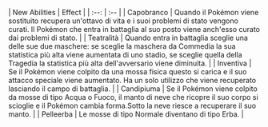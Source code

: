 | New Abilities | Effect |
                    | :--: | :-- |
                    | Capobranco | Quando il Pokémon viene sostituito recupera un'ottavo di vita e i suoi problemi di stato vengono curati. Il Pokémon che entra in battaglia al suo posto viene anch'esso curato dai problemi di stato. |
| Teatralità | Quando entra in battaglia sceglie una delle sue due maschere: se sceglie la maschera da Commedia la sua statistica più alta viene aumentata di uno stadio, se sceglie quella della Tragedia la statistica più alta dell'avversario viene diminuita. |
| Inventiva | Se il Pokémon viene colpito da una mossa fisica questo si carica e il suo attacco speciale viene aumentato. Ha un solo utilizzo che viene recuperato lasciando il campo di battaglia. |
| Candipiuma | Se il Pokémon viene colpito da mosse di tipo Acqua o Fuoco, il manto di neve che ricopre il suo corpo si scioglie e il Pokémon cambia forma.Sotto la neve riesce a recuperare il suo manto. |
| Pelleerba | Le mosse di tipo Normale diventano di tipo Erba. |

